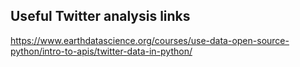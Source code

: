## Useful Twitter analysis links 

https://www.earthdatascience.org/courses/use-data-open-source-python/intro-to-apis/twitter-data-in-python/

